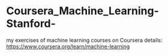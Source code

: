 # Coursera_Machine_Learning-Stanford-
my exercises of machine learning courses on Coursera
details: https://www.coursera.org/learn/machine-learning
